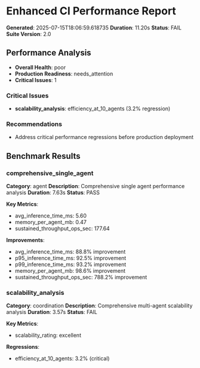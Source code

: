 # Enhanced CI Performance Report

**Generated**: 2025-07-15T18:06:59.618735
**Duration**: 11.20s
**Status**: FAIL
**Suite Version**: 2.0

## Performance Analysis

- **Overall Health**: poor
- **Production Readiness**: needs_attention
- **Critical Issues**: 1

### Critical Issues

- **scalability_analysis**: efficiency_at_10_agents (3.2% regression)

### Recommendations

- Address critical performance regressions before production deployment

## Benchmark Results

### comprehensive_single_agent

**Category**: agent
**Description**: Comprehensive single agent performance analysis
**Duration**: 7.63s
**Status**: PASS

**Key Metrics**:
- avg_inference_time_ms: 5.60
- memory_per_agent_mb: 0.47
- sustained_throughput_ops_sec: 177.64

**Improvements**:
- avg_inference_time_ms: 88.8% improvement
- p95_inference_time_ms: 92.5% improvement
- p99_inference_time_ms: 93.2% improvement
- memory_per_agent_mb: 98.6% improvement
- sustained_throughput_ops_sec: 788.2% improvement

### scalability_analysis

**Category**: coordination
**Description**: Comprehensive multi-agent scalability analysis
**Duration**: 3.57s
**Status**: FAIL

**Key Metrics**:
- scalability_rating: excellent

**Regressions**:
- efficiency_at_10_agents: 3.2% (critical)


